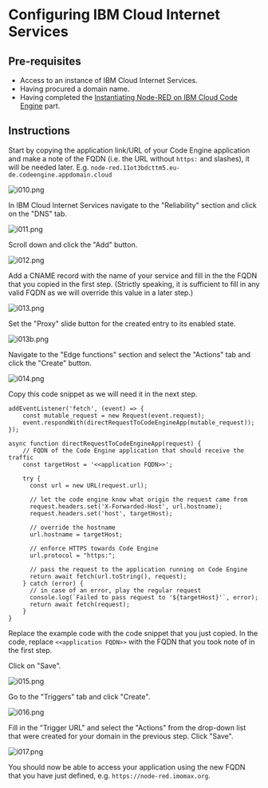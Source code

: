 # Configuring IBM Cloud Internet Services
## Pre-requisites
- Access to an instance of IBM Cloud Internet Services.
- Having procured a domain name.
- Having completed the [Instantiating Node-RED on IBM Cloud Code Engine](CE.md) part.

## Instructions

Start by copying the application link/URL of your Code Engine application and make a note of the FQDN (i.e. the URL without `https:` and slashes), it will be needed later. E.g. `node-red.11ot3bdcttm5.eu-de.codeengine.appdomain.cloud`

![i010.png](/images/i010.png)

In IBM Cloud Internet Services navigate to the "Reliability" section and click on the "DNS" tab.

![i011.png](/images/i011.png)

Scroll down and click the "Add" button.

![i012.png](/images/i012.png)

Add a CNAME record with the name of your service and fill in the the FQDN that you copied in the first step. (Strictly speaking, it is sufficient to fill in any valid FQDN as we will override this value in a later step.)

![i013.png](/images/i013.png)

Set the "Proxy" slide button for the created entry to its enabled state.

![i013b.png](/images/i013b.png)

Navigate to the "Edge functions" section and select the "Actions" tab and click the "Create" button.

![i014.png](/images/i014.png)

Copy this code snippet as we will need it in the next step.

```
addEventListener('fetch', (event) => {
    const mutable_request = new Request(event.request);
    event.respondWith(directRequestToCodeEngineApp(mutable_request));
});
 
async function directRequestToCodeEngineApp(request) {
    // FQDN of the Code Engine application that should receive the traffic
    const targetHost = '<<application FQDN>>';
     
    try {
      const url = new URL(request.url);
 
      // let the code engine know what origin the request came from
      request.headers.set('X-Forwarded-Host', url.hostname);
      request.headers.set('host', targetHost);
 
      // override the hostname
      url.hostname = targetHost;
 
      // enforce HTTPS towards Code Engine
      url.protocol = "https:";
     
      // pass the request to the application running on Code Engine
      return await fetch(url.toString(), request);
    } catch (error) {
      // in case of an error, play the regular request
      console.log(`Failed to pass request to '${targetHost}'`, error);
      return await fetch(request);
    }
}
```

Replace the example code with the code snippet that you just copied. In the code, replace `<<application FQDN>>` with the FQDN that you took note of in the first step.

Click on "Save".

![i015.png](/images/i015.png)

Go to the "Triggers" tab and click "Create".

![i016.png](/images/i016.png)

Fill in the "Trigger URL" and select the "Actions" from the drop-down list that were created for your domain in the previous step. Click "Save".

![i017.png](/images/i017.png)

You should now be able to access your application using the new FQDN that you have just defined, e.g. `https://node-red.imomax.org`.
